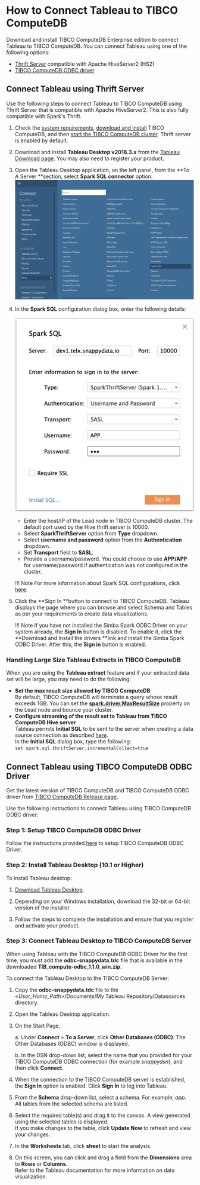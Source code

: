 # How to Connect Tableau to TIBCO ComputeDB

Download and install TIBCO ComputeDB Enterprise edition to connect Tableau to TIBCO ComputeDB. You can connect Tableau using one of the following options:

*	[Thrift Server](#hivesertab) compatible with Apache HiveServer2 (HS2)
*	[TIBCO ComputeDB ODBC driver](#odbcdritab)

<a id=hivesertab></a>
## Connect Tableau using Thrift Server 

Use the following steps to connect Tableau to TIBCO ComputeDB using Thrift Server that is compatible with Apache HiveServer2. This is also fully compatible with Spark's Thrift.

1.	Check the [system requirements](/install/system_requirements.md), [download and install](/install.md) TIBCO ComputeDB, and then [start the TIBCO ComputeDB cluster](./start_snappy_cluster.md). Thrift server is enabled by default.
1.	Download and install **Tableau Desktop v2018.3.x** from the [Tableau Download page](https://www.tableau.com/support/releases/online/2018.3). You may also need to register your product.
2. Open the Tableau Desktop application, on the left panel, from the **To A Server **section, select **Spark SQL connector** option. 
	![Tableau_desktop](../Images/LocateSparkSQL.png)
3. In the **Spark SQL** configuration dialog box, enter the following details:

	![Tableau_desktop](../Images/SparkSQL_ConfigWindow1.png)
    
    *	Enter the host/IP of the Lead node in TIBCO ComputeDB cluster. The default port used by the Hive thrift server is 10000.
    *	Select **SparkThriftServer** option from **Type** dropdown.
    *	Select **username and password** option from the **Authentication** dropdown.
    *	Set **Transport** field to **SASL**.
    *	Provide a username/password. You could choose to use **APP/APP** for username/password if authentication was not configured in the cluster.

    !!! Note
		For more information about Spark SQL configurations, click [here](https://onlinehelp.tableau.com/current/pro/desktop/en-us/examples_sparksql.htm).

4. Click the **Sign In **button to connect to TIBCO ComputeDB. Tableau displays the page where you can browse and select Schema and Tables as per your requirements to create data visualizations.

	!!! Note
    	 If you have not installed the Simba Spark ODBC Driver on your system already, the **Sign In** button is disabled. To enable it, click the **Download and Install the drivers **link and install the Simba Spark ODBC Driver. After this, the **Sign in** button is enabled.

### Handling Large Size Tableau Extracts in TIBCO ComputeDB

When you are using the **Tableau extract** feature and if your extracted data set will be large, you may need to do the following:

*	**Set the max result size allowed by TIBCO ComputeDB**</br> By default, TIBCO ComputeDB will terminate a query whose result exceeds 1GB. You can set the [**spark.driver.MaxResultSize**](../configuring_cluster/property_description.md#sparkdrivermaxresult) property on the Lead node and bounce your cluster.
*	**Configure streaming of the result set to Tableau from TIBCO ComputeDB Hive server**</br>Tableau permits **Initial SQL** to be sent to the server when creating a data source connection as described [here](https://onlinehelp.tableau.com/current/pro/desktop/en-us/connect_basic_initialsql.htm).</br> 
In the **Initial SQL** dialog box, type the following: </br>`set spark.sql.thriftServer.incrementalCollect=true`

<a id=odbcdritab></a>
## Connect Tableau using TIBCO ComputeDB ODBC Driver

Get the latest version of TIBCO ComputeDB and TIBCO ComputeDB ODBC driver from [TIBCO ComputeDB Release page](https://github.com/SnappyDataInc/snappydata/releases). 

Use the following instructions to connect Tableau using TIBCO ComputeDB ODBC driver:

### Step 1: Setup TIBCO ComputeDB ODBC Driver

Follow the instructions provided [here](/setting_up_odbc_driver-tableau_desktop.md) to setup TIBCO ComputeDB ODBC Driver.

### Step 2: Install Tableau Desktop (10.1 or Higher)

To install Tableau desktop:

1. [Download Tableau Desktop](https://www.tableau.com/products/desktop).

2. Depending on your Windows installation, download the 32-bit or 64-bit version of the installer.

3. Follow the steps to complete the installation and ensure that you register and activate your product.

### Step 3: Connect Tableau Desktop to TIBCO ComputeDB Server

When using Tableau with the TIBCO ComputeDB ODBC Driver for the first time, you must add the **odbc-snappydata.tdc** file that is available in the downloaded **TIB_compute-odbc_1.1.0_win.zip**.

To connect the Tableau Desktop to the TIBCO ComputeDB Server:

1. Copy the **odbc-snappydata.tdc** file to the <_User_Home_Path_>/Documents/My Tableau Repository/Datasources directory.

2. Open the Tableau Desktop application.

3. On the Start Page,

	a. Under **Connect** > **To a Server**, click **Other Databases (ODBC)**. The Other Databases (ODBC) window is displayed.

	b. In the DSN drop-down list, select the name that you provided for your TIBCO ComputeDB ODBC connection (for example *snappydsn*), and then click **Connect**.

4. When the connection to the TIBCO ComputeDB server is established, the **Sign In** option is enabled. Click **Sign In** to log into Tableau.

5. From the **Schema** drop-down list, select a schema. For example, *app*. </br>All tables from the selected schema are listed.

6. Select the required table(s) and drag it to the canvas. A view generated using the selected tables is displayed. </br>If you make changes to the table, click **Update Now** to refresh and view your changes.

7. In the **Worksheets** tab, click **sheet** to start the analysis.</br> 

8. On this screen, you can click and drag a field from the **Dimensions** area to **Rows** or **Columns**.</br> Refer to the Tableau documentation for more information on data visualization.
